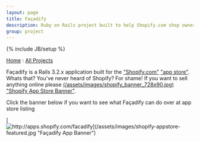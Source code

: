 ```yaml
---
layout: page
title: Façadify
description: Ruby on Rails project built to help Shopify.com shop owners manage Google Content Experiments
group: project
---
```

{% include JB/setup %}

[Home](http://jimsidler.com) : [All Projects](http://jimsidler.com/projects.html)

Façadify is a Rails 3.2.x application built for the ["Shopify.com"](http://www.shopify.com/?ref=jimsidler) ["app store"](http://apps.shopify.com/?ref=jimsidler). Whats that? You've never heard of Shopify? For shame! If you want to sell anything online please [(/assets/images/shopify_banner_728x90.jpg) "Shopify App Store Banner"](http://www.shopify.com/?ref=jimsidler).

Click the banner below if you want to see what Façadify can do over at app store listing

[![http://apps.shopify.com/facadify](/assets/images/shopify-appstore-featured.jpg "Façadify App Banner")](http://apps.shopify.com/facadify?ref=jimsidler)